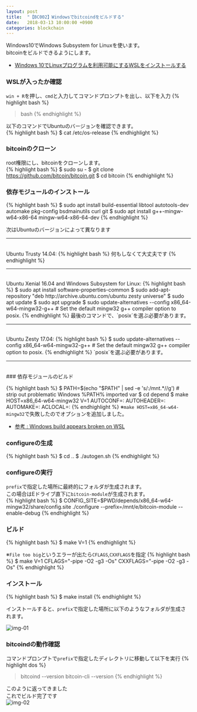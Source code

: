 ```yaml
---
layout: post
title:  "【BC002】Windowsでbitcoindをビルドする"
date:   2018-03-13 10:00:00 +0900
categories: blockchain
---
```

Windows10でWindows Subsystem for Linuxを使います。  
bitcoinをビルドできるようにします。  
- [Windows 10でLinuxプログラムを利用可能にするWSLをインストールする][lnk-01]

### WSLが入ったか確認
`win + R`を押し、`cmd`と入力してコマンドプロンプトを出し、以下を入力
{% highlight bash %}
> bash
{% endhighlight %}

以下のコマンドでUbuntuのバージョンを確認できます。  
{% highlight bash %}
$ cat /etc/os-release
{% endhighlight %}

### bitcoinのクローン

root権限にし、bitcoinをクローンします。  
{% highlight bash %}
$ sudo su -
$ git clone https://github.com/bitcoin/bitcoin.git
$ cd bitcoin
{% endhighlight %}

### 依存モジュールのインストール

{% highlight bash %}
$ sudo apt install build-essential libtool autotools-dev automake pkg-config bsdmainutils curl git
$ sudo apt install g++-mingw-w64-x86-64 mingw-w64-x86-64-dev
{% endhighlight %}

次はUbuntuのバージョンによって異なります  

<hr><br>
Ubuntu Trusty 14.04:  
{% highlight bash %}
何もしなくて大丈夫です
{% endhighlight %}

<hr><br>
Ubuntu Xenial 16.04 and Windows Subsystem for Linux:  
{% highlight bash %}
$ sudo apt install software-properties-common
$ sudo add-apt-repository "deb http://archive.ubuntu.com/ubuntu zesty universe"
$ sudo apt update
$ sudo apt upgrade
$ sudo update-alternatives --config x86_64-w64-mingw32-g++ # Set the default mingw32 g++ compiler option to posix.
{% endhighlight %}
最後のコマンドで、`posix`を選ぶ必要があります。  

<hr><br>
Ubuntu Zesty 17.04:  
{% highlight bash %}
$ sudo update-alternatives --config x86_64-w64-mingw32-g++ # Set the default mingw32 g++ compiler option to posix.
{% endhighlight %}
`posix`を選ぶ必要があります。  

<hr><br>
### 依存モジュールのビルド

{% highlight bash %}
$ PATH=$(echo "$PATH" | sed -e 's/:\/mnt.*//g') # strip out problematic Windows %PATH% imported var
$ cd depend
$ make HOST=x86_64-w64-mingw32 V=1 AUTOCONF=: AUTOHEADER=: AUTOMAKE=: ACLOCAL=:
{% endhighlight %}
※`make HOST=x86_64-w64-mingw32`で失敗したのでオプションを追加しました。  
- [参考 : Windows build appears broken on WSL][lnk-01]

### configureの生成

{% highlight bash %}
$ cd ..
$ ./autogen.sh
{% endhighlight %}

### configureの実行
`prefix`で指定した場所に最終的にフォルダが生成されます。  
この場合はEドライブ直下に`bitcoin-module`が生成されます。  
{% highlight bash %}
$ CONFIG_SITE=$PWD/depends/x86_64-w64-mingw32/share/config.site ./configure --prefix=/mnt/e/bitcoin-module --enable-debug
{% endhighlight %}

### ビルド
{% highlight bash %}
$ make V=1
{% endhighlight %}

※`File too big`というエラーが出たら`CFLAGS`,`CXXFLAGS`を指定
{% highlight bash %}
$ make V=1 CFLAGS="-pipe -O2 -g3 -Os" CXXFLAGS="-pipe -O2 -g3 -Os"
{% endhighlight %}

### インストール

{% highlight bash %}
$ make install
{% endhighlight %}

インストールすると、`prefix`で指定した場所に以下のようなフォルダが生成されます。  

![img-01][img-01]

### bitcoindの動作確認

コマンドプロンプトで`prefix`で指定したディレクトリに移動して以下を実行
{% highlight dos %}
> bitcoind --version
> bitcoin-cli --version
{% endhighlight %}

このように返ってきました  
これでビルド完了です  
![img-02][img-02]


[lnk-01]: https://github.com/bitcoin/bitcoin/issues/10269#issuecomment-342018061

[img-01]: {{site.baseurl}}/images/2018/03/bitcoind-make-01.png
[img-02]: {{site.baseurl}}/images/2018/03/bitcoind-make-02.png